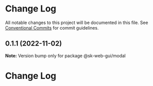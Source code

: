 # Change Log

All notable changes to this project will be documented in this file.
See [Conventional Commits](https://conventionalcommits.org) for commit guidelines.

## 0.1.1 (2022-11-02)

**Note:** Version bump only for package @sk-web-gui/modal







# Change Log
